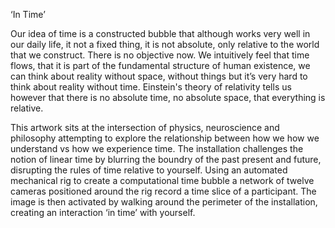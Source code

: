 ‘In Time’ 

Our idea of time is a constructed bubble that although works very well in our daily life, it not a fixed thing, it is not absolute, only relative to the world that we construct. There is no objective now. We intuitively feel that time flows, that it is part of the fundamental structure of human existence, we can think about reality without space, without things but it’s very hard to think about reality without time. Einstein's theory of relativity tells us however that there is no absolute time, no absolute space, that everything is relative. 

This artwork sits at the intersection of physics, neuroscience and philosophy attempting to explore the relationship between how we how we understand vs how we experience time. The installation challenges the notion of linear time by blurring the boundry of the past present and future, disrupting the rules of time relative to yourself. Using an automated mechanical rig to create a computational time bubble a network of twelve cameras positioned around the rig record a time slice of a participant. The image is then activated by walking around the perimeter of the installation, creating an interaction ‘in time’ with yourself.